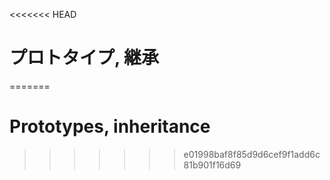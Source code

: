 <<<<<<< HEAD
# プロトタイプ, 継承
=======
# Prototypes, inheritance
>>>>>>> e01998baf8f85d9d6cef9f1add6c81b901f16d69
